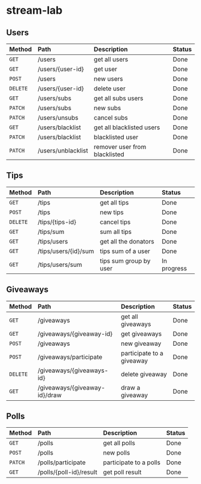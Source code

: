 # stream-lab

## Users

| Method        | Path                              | Description                   | Status        |
|:------------- |:--------------------------------- |:----------------------------- |:------------- |
| `GET`         | /users                            | get all users                 | Done          |
| `GET`         | /users/{user-id}                  | get user                      | Done          |
| `POST`        | /users                            | new users                     | Done          |
| `DELETE`      | /users/{user-id}                  | delete user                   | Done          |
| `GET`         | /users/subs                       | get all subs users            | Done          |
| `PATCH`       | /users/subs                       | new subs                      | Done          |
| `PATCH`       | /users/unsubs                     | cancel subs                   | Done          |
| `GET`         | /users/blacklist                  | get all blacklisted users     | Done          |
| `PATCH`       | /users/blacklist                  | blacklisted user              | Done          |
| `PATCH`       | /users/unblacklist                | remover user from blacklisted | Done          |

## Tips

| Method        | Path                  | Description                  | Status        | 
|:------------- |:----------------------|:---------------------------- |:------------- |
| `GET`         | /tips                 | get all tips                 | Done          |
| `POST`        | /tips                 | new tips                     | Done          |
| `DELETE`      | /tips/{tips-id}       | cancel tips                  | Done          |
| `GET`         | /tips/sum             | sum all tips                 | Done          |
| `GET`         | /tips/users           | get all the donators         | Done          |
| `GET`         | /tips/users/{id}/sum  | tips sum of a user           | Done          |
| `GET`         | /tips/users/sum       | tips sum group by user       | In progress   |

## Giveaways

| Method        | Path                          | Description                  | Status        |
|:------------- |:----------------------------- |:---------------------------- |:------------- |
| `GET`         | /giveaways                    | get all giveaways            | Done          |
| `GET`         | /giveaways/{giveaway-id}      | get giveaways                | Done          |
| `POST`        | /giveaways                    | new giveaway                 | Done          |
| `POST`        | /giveaways/participate        | participate to a giveaway    | Done          |
| `DELETE`      | /giveaways/{giveaways-id}     | delete giveaway              | Done          |
| `GET`         | /giveaways/{giveaway-id}/draw | draw a giveaway              | Done          |

## Polls

| Method        | Path                        | Description             | Status        |
|:------------- |:--------------------------- |:----------------------- |:------------- |
| `GET`         | /polls                      | get all polls           | Done          |
| `POST`        | /polls                      | new polls               | Done          |
| `PATCH`       | /polls/participate          | participate to a polls  | Done          |
| `GET`         | /polls/{poll-id}/result     | get poll result         | Done          |